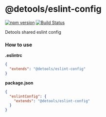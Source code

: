# @detools/eslint-config

[![npm version](https://badge.fury.io/js/%40detools%2Feslint-config.svg)](https://www.npmjs.com/package/@detools/eslint-config)
[![Build Status](https://travis-ci.org/detools/eslint-config.svg?branch=master)](https://travis-ci.org/detools/eslint-config)

Detools shared eslint config

### How to use

**.eslintrc**
```json
{
  "extends": "@detools/eslint-config"
}
```

**package.json**
```json
{
  "eslintConfig": {
    "extends": "@detools/eslint-config"
  }
}
```
